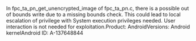 In fpc_ta_pn_get_unencrypted_image of fpc_ta_pn.c, there is a possible out of bounds write due to a missing bounds check. This could lead to local escalation of privilege with System execution privileges needed. User interaction is not needed for exploitation.Product: AndroidVersions: Android kernelAndroid ID: A-137648844